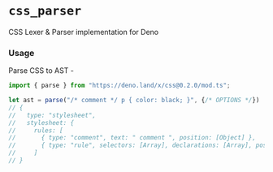 # `css_parser`
CSS Lexer & Parser implementation for Deno

### Usage

Parse CSS to AST -
```typescript
import { parse } from "https://deno.land/x/css@0.2.0/mod.ts";

let ast = parse("/* comment */ p { color: black; }", {/* OPTIONS */})
// {
//   type: "stylesheet",
//   stylesheet: {
//     rules: [
//       { type: "comment", text: " comment ", position: [Object] },
//       { type: "rule", selectors: [Array], declarations: [Array], position: [Object] }
//     ]
// }
```
